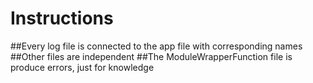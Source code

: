 # Instructions
##Every log file is connected to the app file with corresponding names 
##Other files are independent
##The ModuleWrapperFunction file is produce errors, just for knowledge